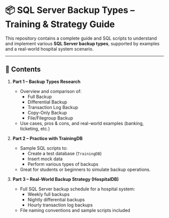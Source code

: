 # 📦 SQL Server Backup Types – Training & Strategy Guide

This repository contains a complete guide and SQL scripts to understand and implement various **SQL Server backup types**, supported by examples and a real-world hospital system scenario.

---

## 📘 Contents

1. **Part 1 – Backup Types Research**
   - Overview and comparison of:
     - Full Backup
     - Differential Backup
     - Transaction Log Backup
     - Copy-Only Backup
     - File/Filegroup Backup
   - Use cases, pros & cons, and real-world examples (banking, ticketing, etc.)

2. **Part 2 – Practice with TrainingDB**
   - Sample SQL scripts to:
     - Create a test database (`TrainingDB`)
     - Insert mock data
     - Perform various types of backups
   - Great for students or beginners to simulate backup operations.

3. **Part 3 – Real-World Backup Strategy (HospitalDB)**
   - Full SQL Server backup schedule for a hospital system:
     - Weekly full backups
     - Nightly differential backups
     - Hourly transaction log backups
   - File naming conventions and sample scripts included




